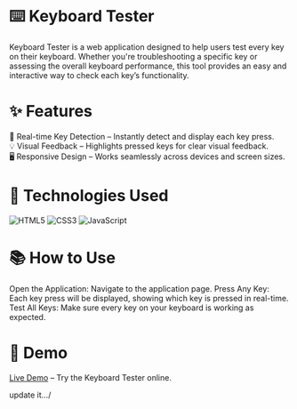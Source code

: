 # ⌨️ Keyboard Tester 
Keyboard Tester is a web application designed to help users test every key on their keyboard. Whether you're troubleshooting a specific key or 
assessing the overall keyboard performance, this tool provides an easy and interactive way to check each key’s functionality.
     
# ✨ Features    
🔄 Real-time Key Detection – Instantly detect and display each key press.   
💡 Visual Feedback – Highlights pressed keys for clear visual feedback.   
🖥️ Responsive Design – Works seamlessly across devices and screen sizes.   
    
# 🚀 Technologies Used 
<p align="left"> <img src="https://img.shields.io/badge/HTML5-%23E34F26.svg?style=for-the-badge&logo=html5&logoColor=white" alt="HTML5"/> <img src="https://img.shields.io/badge/CSS3-%231572B6.svg?style=for-the-badge&logo=css3&logoColor=white" alt="CSS3"/> <img src="https://img.shields.io/badge/JavaScript-%23F7DF1E.svg?style=for-the-badge&logo=javascript&logoColor=black" alt="JavaScript"/> </p>
  
# 📚 How to Use 
Open the Application: Navigate to the application page.
Press Any Key: Each key press will be displayed, showing which key is pressed in real-time.  
Test All Keys: Make sure every key on your keyboard is working as expected. 

# 📌 Demo
[Live Demo](https://spontaneous-sable-d3ccfc.netlify.app/) – Try the Keyboard Tester online.



update it.../
